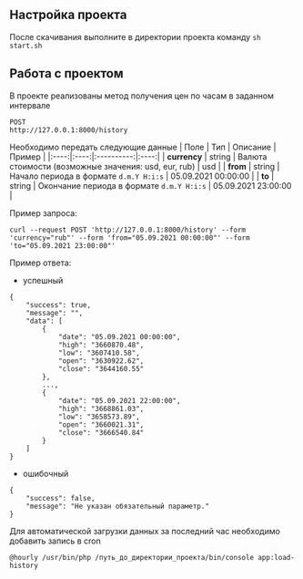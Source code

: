 ## Настройка проекта

После скачивания выполните в директории проекта команду
```sh start.sh```

## Работа с проектом

В проекте реализованы метод получения цен по часам в заданном интервале
```
POST
http://127.0.0.1:8000/history
```
Необходимо передать следующие данные
| Поле | Тип | Описание | Пример |
|:----:|:----:|:----------:|:----:|
| **currency** | string | Валюта стоимости (возможные значения: usd, eur, rub) | usd |
| **from** | string | Начало периода в формате ```d.m.Y H:i:s``` | 05.09.2021 00:00:00 |
| **to** | string | Окончание периода в формате ```d.m.Y H:i:s``` | 05.09.2021 23:00:00 |

Пример запроса:
```
curl --request POST 'http://127.0.0.1:8000/history' --form 'currency="rub"' --form 'from="05.09.2021 00:00:00"' --form 'to="05.09.2021 23:00:00"'
```
Пример ответа:
- успешный
```
{
    "success": true,
    "message": "",
    "data": [
        {
            "date": "05.09.2021 00:00:00",
            "high": "3660870.48",
            "low": "3607410.58",
            "open": "3630922.62",
            "close": "3644160.55"
        },
        ...,
        {
            "date": "05.09.2021 22:00:00",
            "high": "3668861.03",
            "low": "3658573.89",
            "open": "3660021.31",
            "close": "3666540.84"
        }
    ]
}
```
- ошибочный
```
{
    "success": false,
    "message": "Не указан обязательный параметр."
}
```


Для автоматической загрузки данных за последний час необходимо добавить запись в cron
```
@hourly /usr/bin/php /путь_до_директории_проекта/bin/console app:load-history
```